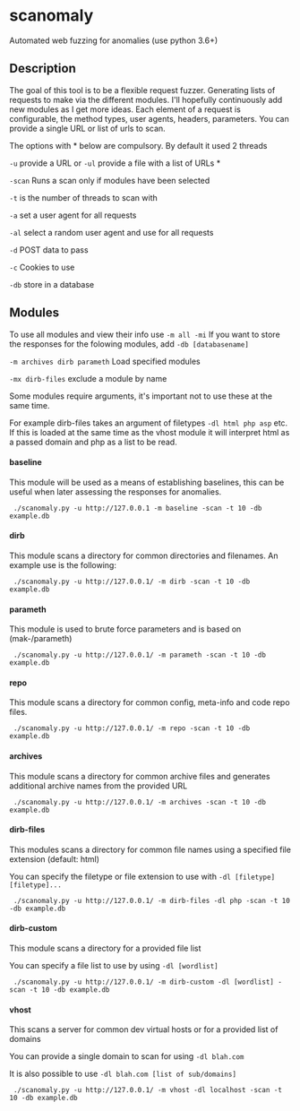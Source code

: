 # scanomaly
Automated web fuzzing for anomalies (use python 3.6+)

## Description
The goal of this tool is to be a flexible request fuzzer. Generating lists of requests to make via the different modules. I'll hopefully continuously add new modules as I get more ideas.
Each element of a request is configurable, the method types, user agents, headers, parameters. You can provide a single URL or list of urls to scan. 

The options with * below are compulsory. By default it used 2 threads

`-u` provide a URL or `-ul` provide a file with a list of URLs *

`-scan` Runs a scan only if modules have been selected

`-t` is the number of threads to scan with

`-a` set a user agent for all requests

`-al` select a random user agent and use for all requests

`-d` POST data to pass

`-c` Cookies to use

`-db` store in a database

## Modules
To use all modules and view their info use `-m all -mi`
If you want to store the responses for the folowing modules, add `-db [databasename]`

`-m archives dirb parameth` Load specified modules

`-mx dirb-files` exclude a module by name

Some modules require arguments, it's important not to use these at the same time.

For example dirb-files takes an argument of filetypes `-dl html php asp` etc. If this is loaded at the same time as the vhost module it will interpret html as a passed domain and php as a list to be read.

#### baseline
This module will be used as a means of establishing baselines, this can be useful when later assessing the responses for anomalies.

` ./scanomaly.py -u http://127.0.0.1 -m baseline -scan -t 10 -db example.db`

#### dirb
This module scans a directory for common directories and filenames. An example use is the following:

` ./scanomaly.py -u http://127.0.0.1/ -m dirb -scan -t 10 -db example.db`

#### parameth
This module is used to brute force parameters and is based on (mak-/parameth)

` ./scanomaly.py -u http://127.0.0.1/ -m parameth -scan -t 10 -db example.db`

#### repo
This module scans a directory for common config, meta-info and code repo files.

` ./scanomaly.py -u http://127.0.0.1/ -m repo -scan -t 10 -db example.db`

#### archives
This module scans a directory for common archive files and generates additional archive names from the provided URL

` ./scanomaly.py -u http://127.0.0.1/ -m archives -scan -t 10 -db example.db`

#### dirb-files
This modules scans a directory for common file names using a specified file extension (default: html)

You can specify the filetype or file extension to use with `-dl [filetype] [filetype]...`

` ./scanomaly.py -u http://127.0.0.1/ -m dirb-files -dl php -scan -t 10 -db example.db`

#### dirb-custom
This module scans a directory for a provided file list

You can specify a file list to use by using `-dl [wordlist]`

` ./scanomaly.py -u http://127.0.0.1/ -m dirb-custom -dl [wordlist] -scan -t 10 -db example.db`

#### vhost
This scans a server for common dev virtual hosts or for a provided list of domains

You can provide a single domain to scan for using `-dl blah.com`

It is also possible to use `-dl blah.com [list of sub/domains]`

` ./scanomaly.py -u http://127.0.0.1/ -m vhost -dl localhost -scan -t 10 -db example.db`
